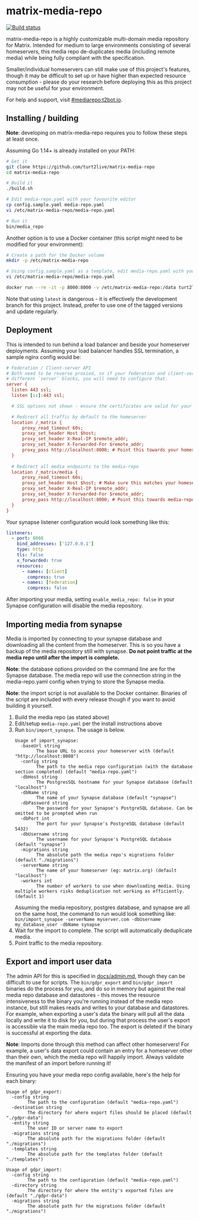 # matrix-media-repo

[![Build status](https://badge.buildkite.com/4205079064098cf0abf5179ea4784f1c9113e875b8fcbde1a2.svg)](https://buildkite.com/t2bot/matrix-media-repo)

matrix-media-repo is a highly customizable multi-domain media repository for Matrix. Intended for medium to large environments
consisting of several homeservers, this media repo de-duplicates media (including remote media) while being fully compliant
with the specification. 

Smaller/individual homeservers can still make use of this project's features, though it may be difficult to set up or have 
higher than expected resource consumption - please do your research before deploying this as this project may not be useful
for your environment.

For help and support, visit [#mediarepo:t2bot.io](https://matrix.to/#/#mediarepo:t2bot.io).

## Installing / building

**Note**: developing on matrix-media-repo requires you to follow these steps at least once.

Assuming Go 1.14+ is already installed on your PATH:
```bash
# Get it
git clone https://github.com/turt2live/matrix-media-repo
cd matrix-media-repo

# Build it
./build.sh

# Edit media-repo.yaml with your favourite editor
cp config.sample.yaml media-repo.yaml
vi /etc/matrix-media-repo/media-repo.yaml

# Run it
bin/media_repo
```

Another option is to use a Docker container (this script might need to be modified for your environment):
```bash
# Create a path for the Docker volume
mkdir -p /etc/matrix-media-repo

# Using config.sample.yaml as a template, edit media-repo.yaml with your favourite editor
vi /etc/matrix-media-repo/media-repo.yaml

docker run --rm -it -p 8000:8000 -v /etc/matrix-media-repo:/data turt2live/matrix-media-repo
```

Note that using `latest` is dangerous - it is effectively the development branch for this project. Instead,
prefer to use one of the tagged versions and update regularly.

## Deployment

This is intended to run behind a load balancer and beside your homeserver deployments. Assuming your load balancer handles SSL termination, a sample nginx config would be:

```ini
# Federation / Client-server API
# Both need to be reverse proxied, so if your federation and client-server API endpoints are on
# different `server` blocks, you will need to configure that.
server {
  listen 443 ssl;
  listen [::]:443 ssl;

  # SSL options not shown - ensure the certificates are valid for your homeserver deployment.

  # Redirect all traffic by default to the homeserver
  location /_matrix {
      proxy_read_timeout 60s;
      proxy_set_header Host $host;
      proxy_set_header X-Real-IP $remote_addr;
      proxy_set_header X-Forwarded-For $remote_addr;
      proxy_pass http://localhost:8008; # Point this towards your homeserver
  }
  
  # Redirect all media endpoints to the media-repo
  location /_matrix/media {
      proxy_read_timeout 60s;
      proxy_set_header Host $host; # Make sure this matches your homeserver in media-repo.yaml
      proxy_set_header X-Real-IP $remote_addr;
      proxy_set_header X-Forwarded-For $remote_addr;
      proxy_pass http://localhost:8000; # Point this towards media-repo
  }
}
```

Your synapse listener configuration would look something like this:
```yaml
listeners:
  - port: 8008
    bind_addresses: ['127.0.0.1']
    type: http
    tls: false
    x_forwarded: true
    resources:
      - names: [client]
        compress: true
      - names: [federation]
        compress: false
```

After importing your media, setting `enable_media_repo: false` in your Synapse configuration will disable the media repository.

## Importing media from synapse

Media is imported by connecting to your synapse database and downloading all the content from the homeserver. This is so 
you have a backup of the media repository still with synapse. **Do not point traffic at the media repo until after the 
import is complete.**

**Note**: the database options provided on the command line are for the Synapse database. The media repo will use the 
connection string in the media-repo.yaml config when trying to store the Synapse media.

**Note**: the import script is not available to the Docker container. Binaries of the script are included with every
release though if you want to avoid building it yourself.

1. Build the media repo (as stated above)
2. Edit/setup `media-repo.yaml` per the install instructions above
3. Run `bin/import_synapse`. The usage is below. 
    ```
    Usage of import_synapse:
      -baseUrl string
            The base URL to access your homeserver with (default "http://localhost:8008")
      -config string
            The path to the media repo configuration (with the database section completed) (default "media-repo.yaml")
      -dbHost string
            The PostgresSQL hostname for your Synapse database (default "localhost")
      -dbName string
            The name of your Synapse database (default "synapse")
      -dbPassword string
            The password for your Synapse's PostgreSQL database. Can be omitted to be prompted when run
      -dbPort int
            The port for your Synapse's PostgreSQL database (default 5432)
      -dbUsername string
            The username for your Synapse's PostgreSQL database (default "synapse")
      -migrations string
            The absolute path the media repo's migrations folder (default "./migrations")
      -serverName string
            The name of your homeserver (eg: matrix.org) (default "localhost")
      -workers int
            The number of workers to use when downloading media. Using multiple workers risks deduplication not working as efficiently. (default 1)
    ```
    Assuming the media repository, postgres database, and synapse are all on the same host, the command to run would look something like: `bin/import_synapse -serverName myserver.com -dbUsername my_database_user -dbName synapse`
4. Wait for the import to complete. The script will automatically deduplicate media.
5. Point traffic to the media repository.

## Export and import user data

The admin API for this is specified in [docs/admin.md](./docs/admin.md), though they can be difficult to use for scripts.
The `bin/gdpr_export` and `bin/gdpr_import` binaries do the process for you, and do so in memory but against the real
media repo database and datastores - this moves the resource intensiveness to the binary you're running instead of the
media repo instance, but still makes reads and writes to your database and datastores. For example, when exporting a 
user's data the binary will pull all the data locally and write it to disk for you, but during that process the user's
export is accessible via the main media repo too. The export is deleted if the binary is successful at exporting the 
data.

**Note**: Imports done through this method can affect other homeservers! For example, a user's data export could contain
an entry for a homeserver other than their own, which the media repo will happily import. Always validate the manifest
of an import before running it!

Ensuring you have your media repo config available, here's the help for each binary:

```
Usage of gdpr_export:
  -config string
        The path to the configuration (default "media-repo.yaml")
  -destination string
        The directory for where export files should be placed (default "./gdpr-data")
  -entity string
        The user ID or server name to export
  -migrations string
        The absolute path for the migrations folder (default "./migrations")
  -templates string
        The absolute path for the templates folder (default "./templates")
```

```
Usage of gdpr_import:
  -config string
        The path to the configuration (default "media-repo.yaml")
  -directory string
        The directory for where the entity's exported files are (default "./gdpr-data")
  -migrations string
        The absolute path for the migrations folder (default "./migrations")
```
